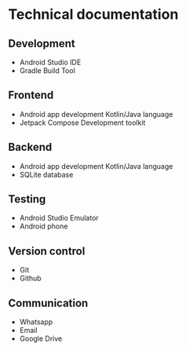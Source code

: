 # Technical documentation

## Development

- Android Studio IDE
- Gradle Build Tool

## Frontend

- Android app development Kotlin/Java language
- Jetpack Compose Development toolkit

## Backend

- Android app development Kotlin/Java language
- SQLite database

## Testing

- Android Studio Emulator
- Android phone

## Version control

- Git
- Github

## Communication

- Whatsapp
- Email
- Google Drive
